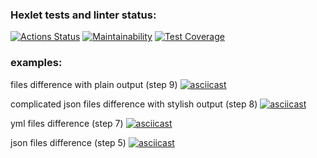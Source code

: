 ### Hexlet tests and linter status:
[![Actions Status](https://github.com/Neon1ine/java-project-71/actions/workflows/hexlet-check.yml/badge.svg)](https://github.com/Neon1ine/java-project-71/actions)
[![Maintainability](https://api.codeclimate.com/v1/badges/17ca376b3163a2e29f24/maintainability)](https://codeclimate.com/github/Neon1ine/java-project-71/maintainability)
[![Test Coverage](https://api.codeclimate.com/v1/badges/17ca376b3163a2e29f24/test_coverage)](https://codeclimate.com/github/Neon1ine/java-project-71/test_coverage)

### examples:
files difference with plain output (step 9)
[![asciicast](https://asciinema.org/a/662587.svg)](https://asciinema.org/a/662587)

complicated json files difference with stylish output (step 8)
[![asciicast](https://asciinema.org/a/662578.svg)](https://asciinema.org/a/662578)

yml files difference (step 7)
[![asciicast](https://asciinema.org/a/662508.svg)](https://asciinema.org/a/662508)

json files difference (step 5)
[![asciicast](https://asciinema.org/a/4eAInCYs2m8jZmEbB723mUlP2.svg)](https://asciinema.org/a/4eAInCYs2m8jZmEbB723mUlP2)
